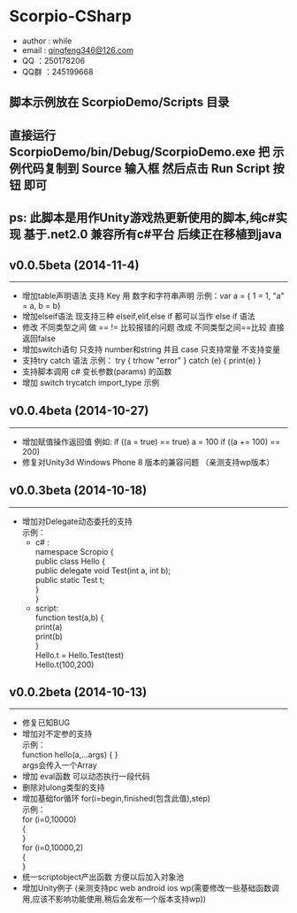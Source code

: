 # Scorpio-CSharp #
* author : while
* email : qingfeng346@126.com
* QQ ：250178206
* QQ群 ：245199668

## 脚本示例放在  ScorpioDemo/Scripts 目录
## 直接运行 ScorpioDemo/bin/Debug/ScorpioDemo.exe  把 示例代码复制到 Source 输入框 然后点击 Run Script 按钮 即可
## ps: 此脚本是用作Unity游戏热更新使用的脚本,纯c#实现 基于.net2.0  兼容所有c#平台 后续正在移植到java

## v0.0.5beta (2014-11-4) ##
-----------
* 增加table声明语法  支持 Key 用 数字和字符串声明 示例：var a = { 1 = 1, "a" = a, b = b}
* 增加elseif语法 现支持三种 elseif,elif,else if 都可以当作 else if 语法
* 修改 不同类型之间 做 ==  != 比较报错的问题  改成  不同类型之间==比较 直接返回false
* 增加switch语句 只支持 number和string 并且 case 只支持常量 不支持变量
* 支持try catch 语法 示例： try { trhow "error" } catch (e) { print(e) }
* 支持脚本调用 c# 变长参数(params) 的函数
* 增加 switch trycatch import_type 示例


## v0.0.4beta (2014-10-27) ##
-----------
* 增加赋值操作返回值  例如: if ((a = true) == true)        a = 100   if ((a += 100) == 200)
* 修复对Unity3d Windows Phone 8 版本的兼容问题  （亲测支持wp版本）

## v0.0.3beta (2014-10-18) ##
-----------
* 增加对Delegate动态委托的支持  
        示例：  
    * c# :  
        namespace Scropio {  
            public class Hello {  
                public delegate void Test(int a, int b);  
                public static Test t;  
            }  
        }  
    * script:  
        function test(a,b) {   
            print(a)  
            print(b)  
        }  
        Hello.t = Hello.Test(test)  
        Hello.t(100,200)
        
## v0.0.2beta (2014-10-13) ##
-----------
* 修复已知BUG
* 增加对不定参的支持  
    示例：  
        function hello(a,...args) { }    
    args会传入一个Array
* 增加 eval函数 可以动态执行一段代码
* 删除对ulong类型的支持
* 增加基础for循环 for(i=begin,finished(包含此值),step)  
    示例：  
        for (i=0,10000)  
        {  
        }  
        for (i=0,10000,2)  
        {  
        }
* 统一scriptobject产出函数 方便以后加入对象池
* 增加Unity例子 (亲测支持pc web android ios wp(需要修改一些基础函数调用,应该不影响功能使用,稍后会发布一个版本支持wp))